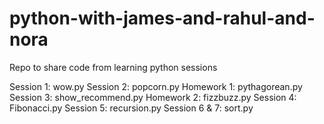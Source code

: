 # python-with-james-and-rahul-and-nora
Repo to share code from learning python sessions

Session 1: wow.py
Session 2: popcorn.py
Homework 1: pythagorean.py
Session 3: show_recommend.py
Homework 2: fizzbuzz.py
Session 4: Fibonacci.py
Session 5: recursion.py
Session 6 & 7: sort.py
